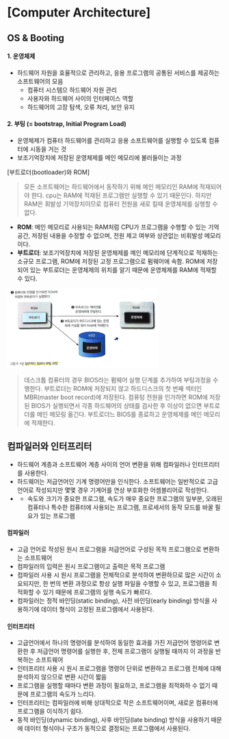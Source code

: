 [Computer Architecture]
=======================
OS & Booting
---------------
#### 1. 운영체제
- 하드웨어 자원을 효율적으로 관리하고, 응용 프로그램의 공통된 서비스를 제공하는 소프트웨어의 모음
  - 컴퓨터 시스템으 하드웨어 자원 관리
  - 사용자와 하드웨어 사이의 인터페이스 역할
  - 하드웨어의 고장 탐색, 오류 처리, 보안 유지

#### 2. 부팅 (= bootstrap, Initial Program Load)
- 운영체제가 컴퓨터 하드웨어를 관리하고 응용 소프트웨어를 실행할 수 있도록 컴퓨터에 시동을 거는 것
- 보조기억장치에 저장된 운영체제를 메인 메모리에 불러들이는 과정

[부트로더(bootloader)와 ROM]
> 모든 소프트웨어는 하드웨어에서 동작하기 위해 메인 메모리인 RAM에 적재되어야 한다. cpu는 RAM에 적재된 프로그램만 실행할 수 있기 때문인다. 
> 하지만 RAM은 휘발성 기억장치이므로 컴퓨터 전원을 새로 킬때 운영체제를 실행할 수 없다.

- __ROM__: 메인 메모리로 사용되는 RAM처럼 CPU가 프로그램을 수행할 수 있는 기억 공간, 저장된 내용을 수정할 수 없으며, 전원 제고 여부와 상관없는 비휘발성 메모리이다.
- __부트로더__: 보조기억장치에 저장된 운영체제를 메인 메모리에 단계적으로 적재하는 소규모 프로그램, ROM에 저장된 고정 프로그램으로 펌웨어에 속함. ROM에 저장되어 있는 부트로더는 운영체제의 위치를 알기 때문에 운영체제를 RAM에 적재할 수 있다.
<img src = "./imgs/booting.png"  width="70%" height="40%">

> 데스크톱 컴퓨터의 경우 BIOS라는 펌웨어 실행 단계를 추가하여 부팅과정을 수행한다. 부트로더는 ROM에 저장되지 않고 하드디스크의 첫 번째 섹터인 MBR(master boot record)에 저장된다.
> 컴퓨텅 전원을 인가하면 ROM에 저장된 BIOS가 실행되면서 각종 하드웨어의 상태를 검사한 후 이상이 없으면 부트로더를 메인 메모링 옮긴다. 부트로더느 BIOS를 종료하고 운영체제를 메인 메모리에 적재한다.


컴파일러와 인터프리터
----------------
- 하드웨어 계층과 소프트웨어 계층 사이의 언어 변환을 위해 컴파일러나 인터프리터를 사용한다.
-   하드웨어는 저급언어인 기계 명령어만을 인식한다. 소프트웨어는 일반적으로 고급언어로 작성되지만 몇몇 경우 기계어를 연상 부호화한 어셈블리어로 작성한다.
-   - 속도와 크기가 중요한 프로그램, 속도가 매우 중요한 프로그램의 일부분, 오래된 컴퓨터나 특수한 컴퓨터에 사용되는 프로그램, 프로세서의 동작 모드를 바꿀 필요가 있는 프로그램

#### 컴파일러
- 고급 언어로 작성된 원시 프로그램을 저급언어로 구성된 목적 프로그램으로 변환하는 소프트웨어
- 컴파일러의 입력은 원시 프로그램이고 출력은 목적 프로그램
- 컴파일러 사용 시 원시 프로그램을 전체적으로 분석하여 변환하므로 많은 시간이 소요되지만, 한 번의 변환 과정으로 항상 실행 파일을 수행할 수 있고, 프로그램을 최적화할 수 있기 때문에 프로그램의 실행 속도가 빠르다.
- 컴파일러는 정적 바인딩(static binding), 사전 바인딩(early binding) 방식을 사용하기에 데이터 형식이 고정된 프로그램에서 사용된다.

#### 인터프리터
- 고급언어에서 하나의 명령어를 분석하여 동일한 효과를 가진 저급언어 명령어로 변환한 후 저급언어 명령어를 실행한 후, 전체 프로그램이 실행될 때까지 이 과정을 반복하는 소프트웨어
- 인터프리터 사용 시 원시 프로그램을 명령어 단위로 변환하고 프로그램 전체에 대해 분석하지 않으므로 변환 시간이 짧음
- 프로그램을 실행할 때마다 변환 과정이 필요하고, 프로그램을 최적화하 수 없기 때문에 프로그램의 속도가 느리다.
- 인터프리터는 컴파일러에 비해 상대적으로 작은 소프트웨어이며, 새로운 컴퓨터에 프로그램을 이식하기 쉽다. 
- 동적 바인딩(dynamic binding), 사후 바인딩(late binding) 방식을 사용하기 때문에 데이터 형식이나 구조가 동적으로 결정되는 프로그램에서 사용된다.



